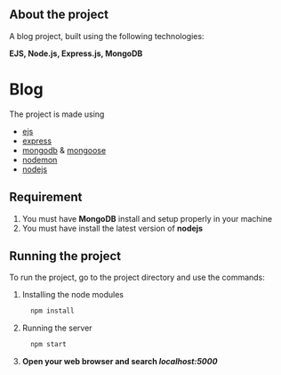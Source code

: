 ## About the project

A blog project, built using the following technologies:

**EJS, Node.js, Express.js, MongoDB**

# Blog

The project is made using

- [ejs](https://ejs.co/)
- [express](https://expressjs.com/)
- [mongodb](https://www.mongodb.com/) & [mongoose](https://www.npmjs.com/package/mongoose)
- [nodemon](https://www.npmjs.com/package/nodemon)
- [nodejs](https://www.nodejs.org)


## Requirement

1. You must have **MongoDB** install and setup properly in your machine
2. You must have install the latest version of **nodejs**

## Running the project

To run the project, go to the project directory and use the commands:

1. Installing the node modules

   ```sh
     npm install
   ```

2. Running the server

   ```sh
     npm start
   ```

3. **Open your web browser and search _localhost:5000_**
